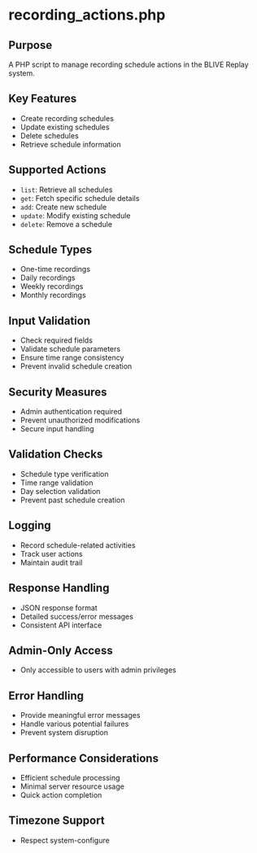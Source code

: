 # recording_actions.php

## Purpose
A PHP script to manage recording schedule actions in the BLIVE Replay system.

## Key Features
- Create recording schedules
- Update existing schedules
- Delete schedules
- Retrieve schedule information

## Supported Actions
- `list`: Retrieve all schedules
- `get`: Fetch specific schedule details
- `add`: Create new schedule
- `update`: Modify existing schedule
- `delete`: Remove a schedule

## Schedule Types
- One-time recordings
- Daily recordings
- Weekly recordings
- Monthly recordings

## Input Validation
- Check required fields
- Validate schedule parameters
- Ensure time range consistency
- Prevent invalid schedule creation

## Security Measures
- Admin authentication required
- Prevent unauthorized modifications
- Secure input handling

## Validation Checks
- Schedule type verification
- Time range validation
- Day selection validation
- Prevent past schedule creation

## Logging
- Record schedule-related activities
- Track user actions
- Maintain audit trail

## Response Handling
- JSON response format
- Detailed success/error messages
- Consistent API interface

## Admin-Only Access
- Only accessible to users with admin privileges

## Error Handling
- Provide meaningful error messages
- Handle various potential failures
- Prevent system disruption

## Performance Considerations
- Efficient schedule processing
- Minimal server resource usage
- Quick action completion

## Timezone Support
- Respect system-configure